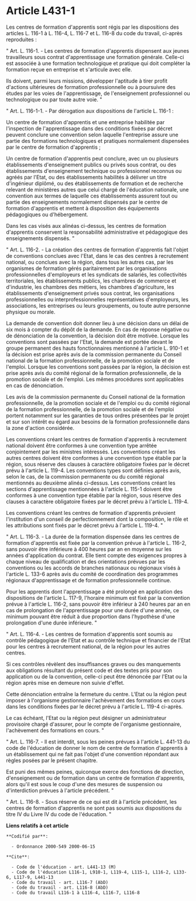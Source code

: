 # Article L431-1

Les centres de formation d'apprentis sont régis par les dispositions des articles L. 116-1 à L. 116-4, L. 116-7 et L. 116-8
du code du travail, ci-après reproduites :

" Art. L. 116-1. - Les centres de formation d'apprentis dispensent aux jeunes travailleurs sous contrat d'apprentissage une
formation générale. Celle-ci est associée à une formation technologique et pratique qui doit compléter la formation reçue en
entreprise et s'articule avec elle.

Ils doivent, parmi leurs missions, développer l'aptitude à tirer profit d'actions ultérieures de formation professionnelle ou
à poursuivre des études par les voies de l'apprentissage, de l'enseignement professionnel ou technologique ou par toute autre
voie. "

" Art. L. 116-1-1. - Par dérogation aux dispositions de l'article L. 116-1 :

Un centre de formation d'apprentis et une entreprise habilitée par l'inspection de l'apprentissage dans des conditions fixées
par décret peuvent conclure une convention selon laquelle l'entreprise assure une partie des formations technologiques et
pratiques normalement dispensées par le centre de formation d'apprentis ;

Un centre de formation d'apprentis peut conclure, avec un ou plusieurs établissements d'enseignement publics ou privés sous
contrat, ou des établissements d'enseignement technique ou professionnel reconnus ou agréés par l'Etat, ou des établissements
habilités à délivrer un titre d'ingénieur diplômé, ou des établissements de formation et de recherche relevant de ministères
autres que celui chargé de l'éducation nationale, une convention aux termes de laquelle ces établissements assurent tout ou
partie des enseignements normalement dispensés par le centre de formation d'apprentis et mettent à disposition des
équipements pédagogiques ou d'hébergement.

Dans les cas visés aux alinéas ci-dessus, les centres de formation d'apprentis conservent la responsabilité administrative et
pédagogique des enseignements dispensés. "

" Art. L. 116-2. - La création des centres de formation d'apprentis fait l'objet de conventions conclues avec l'Etat, dans le
cas des centres à recrutement national, ou conclues avec la région, dans tous les autres cas, par les organismes de formation
gérés paritairement par les organisations professionnelles d'employeurs et les syndicats de salariés, les collectivités
territoriales, les établissements publics, les chambres de commerce et d'industrie, les chambres des métiers, les chambres
d'agriculture, les établissements d'enseignement privés sous contrat, les organisations professionnelles ou
interprofessionnelles représentatives d'employeurs, les associations, les entreprises ou leurs groupements, ou toute autre
personne physique ou morale.

La demande de convention doit donner lieu à une décision dans un délai de six mois à compter du dépôt de la demande. En cas
de réponse négative ou de dénonciation de la convention, la décision doit être motivée. Lorsque les conventions sont passées
par l'Etat, la demande est portée devant le groupe permanent des hauts fonctionnaires mentionné à l'article L. 910-1 et la
décision est prise après avis de la commission permanente du Conseil national de la formation professionnelle, de la
promotion sociale et de l'emploi. Lorsque les conventions sont passées par la région, la décision est prise après avis du
comité régional de la formation professionnelle, de la promotion sociale et de l'emploi. Les mêmes procédures sont
applicables en cas de dénonciation.

Les avis de la commission permanente du Conseil national de la formation professionnelle, de la promotion sociale et de
l'emploi ou du comité régional de la formation professionnelle, de la promotion sociale et de l'emploi portent notamment sur
les garanties de tous ordres présentées par le projet et sur son intérêt eu égard aux besoins de la formation professionnelle
dans la zone d'action considérée.

Les conventions créant les centres de formation d'apprentis à recrutement national doivent être conformes à une convention
type arrêtée conjointement par les ministres intéressés. Les conventions créant les autres centres doivent être conformes à
une convention type établie par la région, sous réserve des clauses à caractère obligatoire fixées par le décret prévu à
l'article L. 119-4. Les conventions types sont définies après avis, selon le cas, de la commission permanente ou du comité
régional mentionnés au deuxième alinéa ci-dessus. Les conventions créant les sections d'apprentissage mentionnées à l'article
L. 115-1 doivent être conformes à une convention type établie par la région, sous réserve des clauses à caractère obligatoire
fixées par le décret prévu à l'article L. 119-4.

Les conventions créant les centres de formation d'apprentis prévoient l'institution d'un conseil de perfectionnement dont la
composition, le rôle et les attributions sont fixés par le décret prévu à l'article L. 119-4. "

" Art. L. 116-3. - La durée de la formation dispensée dans les centres de formation d'apprentis est fixée par la convention
prévue à l'article L. 116-2, sans pouvoir être inférieure à 400 heures par an en moyenne sur les années d'application du
contrat. Elle tient compte des exigences propres à chaque niveau de qualification et des orientations prévues par les
conventions ou les accords de branches nationaux ou régionaux visés à l'article L. 133-6 après avis du comité de coordination
des programmes régionaux d'apprentissage et de formation professionnelle continue.

Pour les apprentis dont l'apprentissage a été prolongé en application des dispositions de l'article L. 117-9, l'horaire
minimum est fixé par la convention prévue à l'article L. 116-2, sans pouvoir être inférieur à 240 heures par an en cas de
prolongation de l'apprentissage pour une durée d'une année, ce minimum pouvant être réduit à due proportion dans l'hypothèse
d'une prolongation d'une durée inférieure. "

" Art. L. 116-4. - Les centres de formation d'apprentis sont soumis au contrôle pédagogique de l'Etat et au contrôle
technique et financier de l'Etat pour les centres à recrutement national, de la région pour les autres centres.

Si ces contrôles révèlent des insuffisances graves ou des manquements aux obligations résultant du présent code et des textes
pris pour son application ou de la convention, celle-ci peut être dénoncée par l'Etat ou la région après mise en demeure non
suivie d'effet.

Cette dénonciation entraîne la fermeture du centre. L'Etat ou la région peut imposer à l'organisme gestionnaire l'achèvement
des formations en cours dans les conditions fixées par le décret prévu à l'article L. 119-4 ci-après.

Le cas échéant, l'Etat ou la région peut désigner un administrateur provisoire chargé d'assurer, pour le compte de
l'organisme gestionnaire, l'achèvement des formations en cours. "

" Art. L. 116-7. - Il est interdit, sous les peines prévues à l'article L. 441-13 du code de l'éducation de donner le nom de
centre de formation d'apprentis à un établissement qui ne fait pas l'objet d'une convention répondant aux règles posées par
le présent chapitre.

Est puni des mêmes peines, quiconque exerce des fonctions de direction, d'enseignement ou de formation dans un centre de
formation d'apprentis, alors qu'il est sous le coup d'une des mesures de suspension ou d'interdiction prévues à l'article
précédent. "

" Art. L. 116-8. - Sous réserve de ce qui est dit à l'article précédent, les centres de formation d'apprentis ne sont pas
soumis aux dispositions du titre IV du Livre IV du code de l'éducation. "

**Liens relatifs à cet article**

	**Codifié par**:

	  - Ordonnance 2000-549 2000-06-15

	**Cite**:

	  - Code de l'éducation - art. L441-13 (M)
	  - Code de l'éducation L116-1, L910-1, L119-4, L115-1, L116-2, L133-6, L117-9, L441-13
	  - Code du travail - art. L116-7 (AbD)
	  - Code du travail - art. L116-8 (AbD)
	  - Code du travail L116-1 à L116-4, L116-7, L116-8
